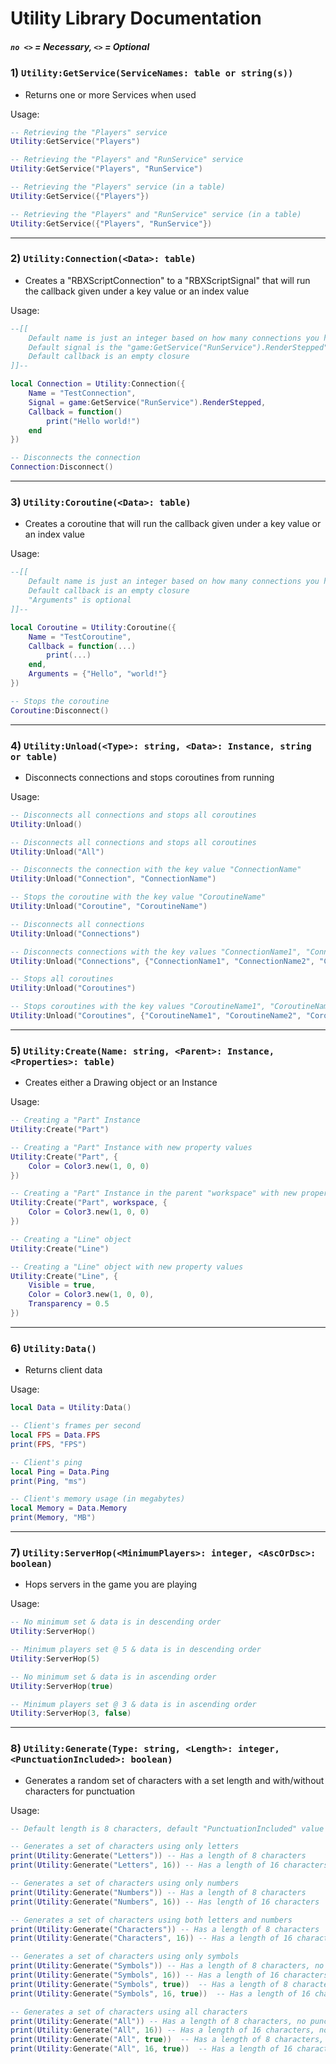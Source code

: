 # Utility Library Documentation
##### `no <>` = Necessary, `<>` = Optional

### 1) `Utility:GetService(ServiceNames: table or string(s))`
- Returns one or more Services when used

Usage:
```lua
-- Retrieving the "Players" service
Utility:GetService("Players")

-- Retrieving the "Players" and "RunService" service
Utility:GetService("Players", "RunService")

-- Retrieving the "Players" service (in a table)
Utility:GetService({"Players"})

-- Retrieving the "Players" and "RunService" service (in a table)
Utility:GetService({"Players", "RunService"})
```

---

### 2) `Utility:Connection(<Data>: table)`
- Creates a "RBXScriptConnection" to a "RBXScriptSignal" that will run the callback given under a key value or an index value

Usage:
```lua
--[[
    Default name is just an integer based on how many connections you have already made with this function
    Default signal is the "game:GetService("RunService").RenderStepped" event
    Default callback is an empty closure
]]--

local Connection = Utility:Connection({
    Name = "TestConnection",
    Signal = game:GetService("RunService").RenderStepped,
    Callback = function()
        print("Hello world!")
    end
})

-- Disconnects the connection
Connection:Disconnect()
```

---

### 3) `Utility:Coroutine(<Data>: table)`
- Creates a coroutine that will run the callback given under a key value or an index value

Usage:
```lua
--[[
    Default name is just an integer based on how many connections you have already made with this function
    Default callback is an empty closure
    "Arguments" is optional
]]--

local Coroutine = Utility:Coroutine({
    Name = "TestCoroutine",
    Callback = function(...)
        print(...)
    end,
    Arguments = {"Hello", "world!"}
})

-- Stops the coroutine
Coroutine:Disconnect()
```

---

### 4) `Utility:Unload(<Type>: string, <Data>: Instance, string or table)`
- Disconnects connections and stops coroutines from running

Usage:
```lua
-- Disconnects all connections and stops all coroutines
Utility:Unload()

-- Disconnects all connections and stops all coroutines
Utility:Unload("All")

-- Disconnects the connection with the key value "ConnectionName" 
Utility:Unload("Connection", "ConnectionName")

-- Stops the coroutine with the key value "CoroutineName" 
Utility:Unload("Coroutine", "CoroutineName")

-- Disconnects all connections
Utility:Unload("Connections")

-- Disconnects connections with the key values "ConnectionName1", "ConnectionName2" and "ConnectionName3"
Utility:Unload("Connections", {"ConnectionName1", "ConnectionName2", "ConnectionName3"})

-- Stops all coroutines
Utility:Unload("Coroutines")

-- Stops coroutines with the key values "CoroutineName1", "CoroutineName2" and "CoroutineName3"
Utility:Unload("Coroutines", {"CoroutineName1", "CoroutineName2", "CoroutineName3"})
```

---

### 5) `Utility:Create(Name: string, <Parent>: Instance, <Properties>: table)`
- Creates either a Drawing object or an Instance

Usage:
```lua
-- Creating a "Part" Instance
Utility:Create("Part")

-- Creating a "Part" Instance with new property values
Utility:Create("Part", {
    Color = Color3.new(1, 0, 0)
})

-- Creating a "Part" Instance in the parent "workspace" with new property values
Utility:Create("Part", workspace, {
    Color = Color3.new(1, 0, 0)
})

-- Creating a "Line" object
Utility:Create("Line")

-- Creating a "Line" object with new property values
Utility:Create("Line", {
    Visible = true,
    Color = Color3.new(1, 0, 0),
    Transparency = 0.5
})
```

---

### 6) `Utility:Data()`
- Returns client data

Usage:
```lua
local Data = Utility:Data()

-- Client's frames per second
local FPS = Data.FPS
print(FPS, "FPS")

-- Client's ping
local Ping = Data.Ping
print(Ping, "ms")

-- Client's memory usage (in megabytes)
local Memory = Data.Memory
print(Memory, "MB")
```

---

### 7) `Utility:ServerHop(<MinimumPlayers>: integer, <AscOrDsc>: boolean)`
- Hops servers in the game you are playing

Usage:
```lua
-- No minimum set & data is in descending order
Utility:ServerHop()

-- Minimum players set @ 5 & data is in descending order
Utility:ServerHop(5)

-- No minimum set & data is in ascending order
Utility:ServerHop(true)

-- Minimum players set @ 3 & data is in ascending order
Utility:ServerHop(3, false)
```

---

### 8) `Utility:Generate(Type: string, <Length>: integer, <PunctuationIncluded>: boolean)`
- Generates a random set of characters with a set length and with/without characters for punctuation

Usage:
```lua
-- Default length is 8 characters, default "PunctuationIncluded" value is false

-- Generates a set of characters using only letters
print(Utility:Generate("Letters")) -- Has a length of 8 characters
print(Utility:Generate("Letters", 16)) -- Has a length of 16 characters

-- Generates a set of characters using only numbers
print(Utility:Generate("Numbers")) -- Has a length of 8 characters
print(Utility:Generate("Numbers", 16)) -- Has length of 16 characters

-- Generates a set of characters using both letters and numbers
print(Utility:Generate("Characters")) -- Has a length of 8 characters
print(Utility:Generate("Characters", 16)) -- Has a length of 16 characters

-- Generates a set of characters using only symbols
print(Utility:Generate("Symbols")) -- Has a length of 8 characters, no punctuation included
print(Utility:Generate("Symbols", 16)) -- Has a length of 16 characters, no punctuation included
print(Utility:Generate("Symbols", true))  -- Has a length of 8 characters, punctuation included
print(Utility:Generate("Symbols", 16, true))  -- Has a length of 16 characters, punctuation included

-- Generates a set of characters using all characters
print(Utility:Generate("All")) -- Has a length of 8 characters, no punctuation included
print(Utility:Generate("All", 16)) -- Has a length of 16 characters, no punctuation included
print(Utility:Generate("All", true))  -- Has a length of 8 characters, punctuation included
print(Utility:Generate("All", 16, true))  -- Has a length of 16 characters, punctuation included
```